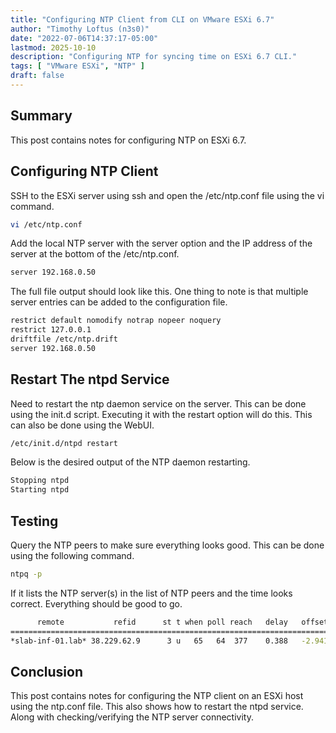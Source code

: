 ```yaml
---
title: "Configuring NTP Client from CLI on VMware ESXi 6.7"
author: "Timothy Loftus (n3s0)"
date: "2022-07-06T14:37:17-05:00"
lastmod: 2025-10-10
description: "Configuring NTP for syncing time on ESXi 6.7 CLI."
tags: [ "VMware ESXi", "NTP" ]
draft: false
---
```


## Summary

This post contains notes for configuring NTP on ESXi 6.7. 

## Configuring NTP Client

SSH to the ESXi server using ssh and open the /etc/ntp.conf file using
the vi command.

```sh
vi /etc/ntp.conf
```

Add the local NTP server with the server option and the IP address of
the server at the bottom of the /etc/ntp.conf.

```sh
server 192.168.0.50
```

The full file output should look like this. One thing to note is that
multiple server entries can be added to the configuration file.

```sh
restrict default nomodify notrap nopeer noquery
restrict 127.0.0.1
driftfile /etc/ntp.drift
server 192.168.0.50
```

## Restart The ntpd Service

Need to restart the ntp daemon service on the server. This can be done 
using the init.d script. Executing it with the restart option will do
this. This can also be done using the WebUI.

```sh
/etc/init.d/ntpd restart
```

Below is the desired output of the NTP daemon restarting.

```sh
Stopping ntpd
Starting ntpd
```

## Testing

Query the NTP peers to make sure everything looks good. This can be done
using the following command.

```sh
ntpq -p
```

If it lists the NTP server(s) in the list of NTP peers and the time
looks correct. Everything should be good to go.  

```sh
      remote           refid      st t when poll reach   delay   offset  jitter
===============================================================================
*slab-inf-01.lab* 38.229.62.9      3 u   65   64  377    0.388   -2.941   0.087
```

## Conclusion

This post contains notes for configuring the NTP client on an ESXi host
using the ntp.conf file. This also shows how to restart the ntpd
service. Along with checking/verifying the NTP server connectivity.

